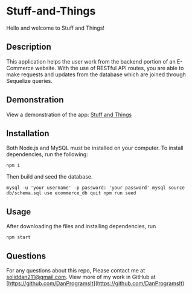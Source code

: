 # Stuff-and-Things

Hello and welcome to Stuff and Things!

## Description
This application helps the user work from the backend portion of an E-Commerce website. With the use of RESTful API routes, you are able to make requests and updates from the database which are joined through Sequelize queries.


## Demonstration

View a demonstration of the app: [Stuff and Things](https://drive.google.com/file/d/1Ewbg77os-I6VPxue8fkWPE-P8U3PSOQw/view)


## Installation

Both Node.js and MySQL must be installed on your computer.
To install dependencies, run the following:

`
npm i
`

Then build and seed the database.

`
mysql -u 'your username' -p
password: 'your password'
mysql source db/schema.sql
use ecommerce_db
quit
npm run seed
`

## Usage

After downloading the files and installing dependencies, run 

`
npm start
`


## Questions

For any questions about this repo, Please contact me at [soliddan211@gmail.com](mailto:soliddan211@gmail.com). View more of my work in GitHub at [https://github.com/DanProgramsIt](https://github.com/DanProgramsIt)